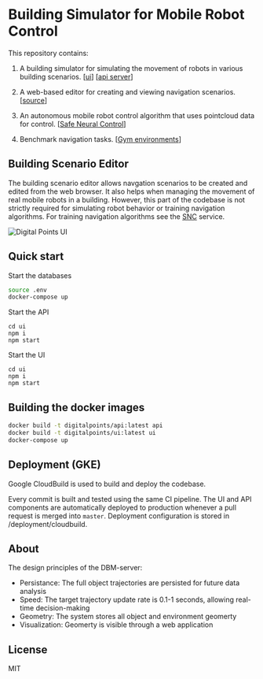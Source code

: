 # Building Simulator for Mobile Robot Control

This repository contains:
1) A building simulator for simulating the movement of robots in various building scenarios. [[ui](ui)] [[api server](api)]

2) A web-based editor for creating and viewing navigation scenarios. [[source](ui)]

3) An autonomous mobile robot control algorithm that uses pointcloud data for control. [[Safe Neural Control](services/auto)]

4) Benchmark navigation tasks. [[Gym environments](services/auto/src/environment)]


## Building Scenario Editor

The building scenario editor allows navgation scenarios to be created and edited from the web browser. It also helps when managing the movement of real mobile robots in a building. However, this part of the codebase is not strictly required for simulating robot behavior or training navigation algorithms. For training navigation algorithms see the [SNC](services/auto) service.

![Digital Points UI](https://raw.githubusercontent.com/maxkferg/digital-points/master/docs/screenshot.png)

## Quick start

Start the databases
```sh
source .env
docker-compose up
```

Start the API
```
cd ui
npm i
npm start
```

Start the UI
```
cd ui
npm i
npm start
```


## Building the docker images
```sh
docker build -t digitalpoints/api:latest api
docker build -t digitalpoints/ui:latest ui
docker-compose up
```


## Deployment (GKE)

Google CloudBuild is used to build and deploy the codebase.

Every commit is built and tested using the same CI pipeline. The UI and API components are automatically deployed to production whenever a pull request is merged into `master`. Deployment configuration is stored in /deployment/cloudbuild.


## About
The design principles of the DBM-server:
* Persistance: The full object trajectories are persisted for future data analysis
* Speed: The target trajectory update rate is 0.1-1 seconds, allowing real-time decision-making
* Geometry: The system stores all object and environment geomerty
* Visualization: Geomerty is visible through a web application

## License
MIT
